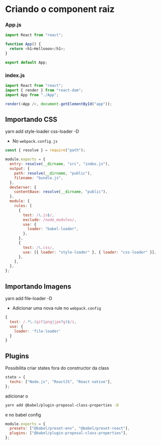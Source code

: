 # Criando o component raiz

### App.js

```js
import React from "react";

function App() {
  return <h1>Helloooo</h1>;
}

export default App;
```

### index.js

```js
import React from "react";
import { render } from "react-dom";
import App from "./App";

render(<App />, document.getElementById("app"));
```

## Importando CSS

yarn add style-loader css-loader -D

- No `webpack.config.js`

```js
const { resolve } = require("path");

module.exports = {
  entry: resolve(__dirname, "src", "index.js"),
  output: {
    path: resolve(__dirname, "public"),
    filename: "bundle.js",
  },
  devServer: {
    contentBase: resolve(__dirname, "public"),
  },
  module: {
    rules: [
      {
        test: /\.js$/,
        exclude: /node_modules/,
        use: {
          loader: "babel-loader",
        },
      },
      {
        test: /\.css/,
        use: [{ loader: "style-loader" }, { loader: "css-loader" }],
      },
    ],
  },
};
```

## Importando Imagens

yarn add file-loader -D

- Adicionar uma nova rule no `webpack.config`

```js
{
  test: /.*\.(gif|png|jpe?g)$/i,
  use: {
    loader: 'file-loader'
  }
}
```

## Plugins

Possibilita criar states fora do constructor da class

```js
state = {
  techs: ["Node.js", "ReactJS", "React native"],
};
```

adicionar o

```bash
yarn add @babel/plugin-proposal-class-properties -D
```

e no babel config

```js
module.exports = {
  presets: ["@babel/preset-env", "@babel/preset-react"],
  plugins: ["@babel/plugin-proposal-class-properties"],
};
```
